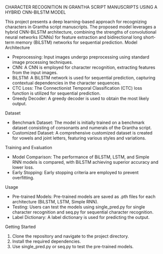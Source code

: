 CHARACTER RECOGNITION IN GRANTHA SCRIPT MANUSCRIPTS USING A HYBRID CNN-BILSTM MODEL


This project presents a deep learning-based approach for recognizing characters in Grantha script manuscripts. The proposed model leverages a hybrid CNN-BiLSTM architecture, combining the strengths of convolutional neural networks (CNNs) for feature extraction and bidirectional long short-term memory (BiLSTM) networks for sequential prediction.
Model Architecture
- Preprocessing: Input images undergo preprocessing using standard image processing techniques.
- CNN: A CNN is employed for character recognition, extracting features from the input images.
- BiLSTM: A BiLSTM network is used for sequential prediction, capturing contextual dependencies in the character sequences.
- CTC Loss: The Connectionist Temporal Classification (CTC) loss function is utilized for sequential prediction.
- Greedy Decoder: A greedy decoder is used to obtain the most likely output.

Dataset
- Benchmark Dataset: The model is initially trained on a benchmark dataset consisting of consonants and numerals of the Grantha script.
- Customized Dataset: A comprehensive customized dataset is created for vowels and joint letters, featuring various styles and variations.

Training and Evaluation
- Model Comparison: The performance of BiLSTM, LSTM, and Simple RNN models is compared, with BiLSTM achieving superior accuracy and lower loss.
- Early Stopping: Early stopping criteria are employed to prevent overfitting.



Usage
- Pre-trained Models: Pre-trained models are saved as .pth files for each architecture (BiLSTM, LSTM, Simple RNN).
- Testing: Users can test the models using single_pred.py for single character recognition and seq.py for sequential character recognition.
- Label Dictionary: A label dictionary is used for predicting the output.

Getting Started
1. Clone the repository and navigate to the project directory.
2. Install the required dependencies.
3. Use single_pred.py or seq.py to test the pre-trained models.
